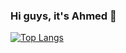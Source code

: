 ### Hi guys, it's Ahmed 👋

[![Top Langs](https://github-readme-stats.vercel.app/api/top-langs/?username=AhmedAhmed00&layout=compact)](https://github.com/AhmedAhmed00/github-readme-stats)
